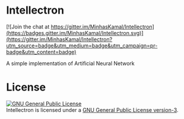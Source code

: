 # Intellectron

[![Join the chat at https://gitter.im/MinhasKamal/Intellectron](https://badges.gitter.im/MinhasKamal/Intellectron.svg)](https://gitter.im/MinhasKamal/Intellectron?utm_source=badge&utm_medium=badge&utm_campaign=pr-badge&utm_content=badge)

A simple implementation of Artificial Neural Network

# License
<a rel="license" href="http://www.gnu.org/licenses/gpl.html">
<img alt="GNU General Public License" style="border-width:0" src="http://www.gnu.org/graphics/gplv3-127x51.png" />
</a>
<br/>Intellectron is licensed under a <a rel="license" href="http://www.gnu.org/licenses/gpl.html">GNU General Public License version-3</a>.
